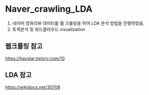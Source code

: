 # Naver_crawling_LDA
 1. 네이버 영화리뷰 데이터를 웹 크롤링을 하여 LDA 분석 방법을 진행하였음.
 2. 토픽분석 및 워드클라우드 visualization 
 
## 웹크롤링 참고
https://haystar.tistory.com/10

## LDA 참고
https://wikidocs.net/30708
